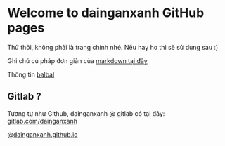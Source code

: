 # Welcome to dainganxanh GitHub pages

Thử thôi, không phải là trang chính nhé. Nếu hay ho thì sẽ sử dụng sau :)

Ghi chú cú pháp đơn giản của [markdown tại đây](/markdown.md)

Thông tin [balbal](/info.md)

## Gitlab ?
Tương tự như Github, dainganxanh @ gitlab có tại đây: [gitlab.com/dainganxanh](https://gitlab.com/dainganxanh)

@[dainganxanh.github.io](https://dainganxanh.github.io)
